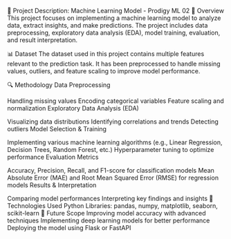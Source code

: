 📌 Project Description: Machine Learning Model - Prodigy ML 02
📝 Overview
This project focuses on implementing a machine learning model to analyze data, extract insights, and make predictions. The project includes data preprocessing, exploratory data analysis (EDA), model training, evaluation, and result interpretation.

📊 Dataset
The dataset used in this project contains multiple features relevant to the prediction task. It has been preprocessed to handle missing values, outliers, and feature scaling to improve model performance.

🔍 Methodology
Data Preprocessing

Handling missing values
Encoding categorical variables
Feature scaling and normalization
Exploratory Data Analysis (EDA)

Visualizing data distributions
Identifying correlations and trends
Detecting outliers
Model Selection & Training

Implementing various machine learning algorithms (e.g., Linear Regression, Decision Trees, Random Forest, etc.)
Hyperparameter tuning to optimize performance
Evaluation Metrics

Accuracy, Precision, Recall, and F1-score for classification models
Mean Absolute Error (MAE) and Root Mean Squared Error (RMSE) for regression models
Results & Interpretation

Comparing model performances
Interpreting key findings and insights
📌 Technologies Used
Python
Libraries: pandas, numpy, matplotlib, seaborn, scikit-learn
📌 Future Scope
Improving model accuracy with advanced techniques
Implementing deep learning models for better performance
Deploying the model using Flask or FastAPI
